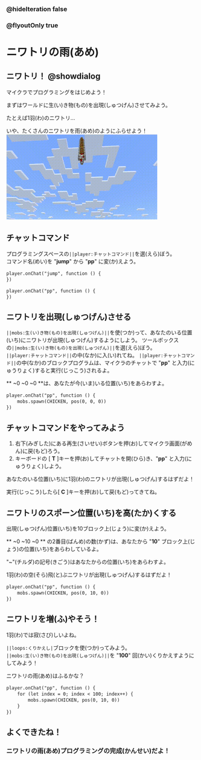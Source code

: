 ### @hideIteration false
### @flyoutOnly true

# ニワトリの雨(あめ)

## ニワトリ！ @showdialog

マイクラでプログラミングをはじめよう！

まずはワールドに生(い)き物(もの)を出現(しゅつげん)させてみよう。

たとえば1羽(わ)のニワトリ... 

いや、たくさんのニワトリを雨(あめ)のようにふらせよう！
![ニワトリの雨(あめ)](https://raw.githubusercontent.com/yutari-club/mctuto/refs/heads/master/block/world00/level04/01_ChickenRain.webp)


## チャットコマンド
プログラミングスペースの``||player:チャットコマンド||``を選(えら)ぼう。<br>
コマンド名(めい)を "**jump**" から "**pp**" に変(か)えよう。

```template
player.onChat("jump", function () {	
})
```
```blocks
player.onChat("pp", function () {
})
```


## ニワトリを出現(しゅつげん)させる
``||mobs:生(い)き物(もの)を出現(しゅつげん)||``を使(つか)って、あなたのいる位置(いち)にニワトリが出現(しゅつげん)するようにしよう。
ツールボックスの``||mobs:生(い)き物(もの)を出現(しゅつげん)||``を選(えら)ぼう。<br>
``||player:チャットコマンド||``の中(なか)に入(い)れてね。
``||player:チャットコマンド||``の中(なか)のブロックプログラムは、マイクラのチャットで "**pp**" と入力(にゅうりょく)すると実行(じっこう)されるよ。

** ~0 ~0 ~0 **は、あなたが今(いま)いる位置(いち)をあらわすよ。
```blocks
player.onChat("pp", function () {   
    mobs.spawn(CHICKEN, pos(0, 0, 0))   
})
```

## チャットコマンドをやってみよう
1. 右下(みぎした)にある再生(さいせい)ボタンを押(お)してマイクラ画面(がめん)に戻(もど)ろう。
1. キーボードの [ **T** ]キーを押(お)してチャットを開(ひら)き、"**pp**" と入力(にゅうりょく)しよう。

あなたのいる位置(いち)に1羽(わ)のニワトリが出現(しゅつげん)するはずだよ！

実行(じっこう)したら[ **C** ]キーを押(お)して戻(もど)ってきてね。

## ニワトリのスポーン位置(いち)を高(たか)くする
出現(しゅつげん)位置(いち)を10ブロック上(じょう)に変(か)えよう。

** ~0 ~10 ~0 ** の2番目(ばんめ)の数(かず)は、あなたから "**10**" ブロック上(じょう)の位置(いち)をあらわしているよ。

"~"(チルダ)の記号(きごう)はあなたからの位置(いち)をあらわすよ。

1羽(わ)の空(そら)飛(と)ぶニワトリが出現(しゅつげん)するはずだよ！

```blocks
player.onChat("pp", function () {   
    mobs.spawn(CHICKEN, pos(0, 10, 0))   
})
```

## ニワトリを増(ふ)やそう！
1羽(わ)では寂(さび)しいよね。

``||loops:くりかえし|``ブロックを使(つか)ってみよう。<br>
``||mobs:生(い)き物(もの)を出現(しゅつげん)||``を "**100**" 回(かい)くりかえすようにしてみよう！

ニワトリの雨(あめ)はふるかな？

```blocks
player.onChat("pp", function () {
    for (let index = 0; index < 100; index++) {
        mobs.spawn(CHICKEN, pos(0, 10, 0))
    }
})
```

## よくできたね！
### ニワトリの雨(あめ)プログラミングの完成(かんせい)だよ！

